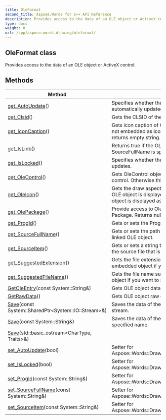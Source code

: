 ```yaml
---
title: OleFormat
second_title: Aspose.Words for C++ API Reference
description: Provides access to the data of an OLE object or ActiveX control. 
type: docs
weight: 0
url: /cpp/aspose.words.drawing/oleformat/
---
```

## OleFormat class


Provides access to the data of an OLE object or ActiveX control. 

## Methods

| Method | Description |
| --- | --- |
| [get_AutoUpdate](./get_autoupdate/)() | Specifies whether the link to the OLE object is automatically updated or not in Microsoft Word.  |
| [get_Clsid](./get_clsid/)() | Gets the CLSID of the OLE object.  |
| [get_IconCaption](./get_iconcaption/)() | Gets icon caption of OLE object. In case of OLE object is not embedded as icon or caption couldn't be retrieved returns empty string.  |
| [get_IsLink](./get_islink/)() | Returns true if the OLE object is linked (when SourceFullName is specified).  |
| [get_IsLocked](./get_islocked/)() | Specifies whether the link to the OLE object is locked from updates.  |
| [get_OleControl](./get_olecontrol/)() | Gets OleControl objects if this OLE object is an ActiveX control. Otherwise this property is null.  |
| [get_OleIcon](./get_oleicon/)() | Gets the draw aspect of the OLE object. When **true**, the OLE object is displayed as an icon. When **false**, the OLE object is displayed as content.  |
| [get_OlePackage](./get_olepackage/)() | Provide access to OlePackage if OLE object is an OLE Package. Returns null otherwise.  |
| [get_ProgId](./get_progid/)() | Gets or sets the ProgID of the OLE object.  |
| [get_SourceFullName](./get_sourcefullname/)() | Gets or sets the path and name of the source file for the linked OLE object.  |
| [get_SourceItem](./get_sourceitem/)() | Gets or sets a string that is used to identify the portion of the source file that is being linked.  |
| [get_SuggestedExtension](./get_suggestedextension/)() | Gets the file extension suggested for the current embedded object if you want to save it into a file.  |
| [get_SuggestedFileName](./get_suggestedfilename/)() | Gets the file name suggested for the current embedded object if you want to save it into a file.  |
| [GetOleEntry](./getoleentry/)(const System::String\&) | Gets OLE object data entry.  |
| [GetRawData](./getrawdata/)() | Gets OLE object raw data.  |
| [Save](./save/)(const System::SharedPtr\<System::IO::Stream\>\&) | Saves the data of the embedded object into the specified stream.  |
| [Save](./save/)(const System::String\&) | Saves the data of the embedded object into a file with the specified name.  |
| [Save](./save/)(std::basic_ostream\<CharType, Traits\>\&) |  |
| [set_AutoUpdate](./set_autoupdate/)(bool) | Setter for Aspose::Words::Drawing::OleFormat::get_AutoUpdate.  |
| [set_IsLocked](./set_islocked/)(bool) | Setter for Aspose::Words::Drawing::OleFormat::get_IsLocked.  |
| [set_ProgId](./set_progid/)(const System::String\&) | Setter for Aspose::Words::Drawing::OleFormat::get_ProgId.  |
| [set_SourceFullName](./set_sourcefullname/)(const System::String\&) | Setter for Aspose::Words::Drawing::OleFormat::get_SourceFullName.  |
| [set_SourceItem](./set_sourceitem/)(const System::String\&) | Setter for Aspose::Words::Drawing::OleFormat::get_SourceItem.  |
